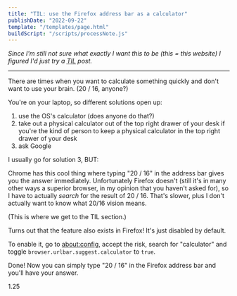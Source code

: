 ```yaml
---
title: "TIL: use the Firefox address bar as a calculator"
publishDate: "2022-09-22"
template: "/templates/page.html"
buildScript: "/scripts/processNote.js"
---
```


_Since I'm still not sure what exactly I want this to be (this = this website) I figured I'd just try a <abbr title="Today I Learned">TIL</abbr> post._

---

There are times when you want to calculate something quickly and don't want to use your brain. (20 / 16, anyone?)

You're on your laptop, so different solutions open up:

1. use the OS's calculator (does anyone do that?)
2. take out a physical calculator out of the top right drawer of your desk if you're the kind of person to keep a physical calculator in the top right drawer of your desk
3. ask Google

I usually go for solution 3, BUT:

Chrome has this cool thing where typing "20 / 16" in the address bar gives you the answer immediately. Unfortunately Firefox doesn't (still it's in many other ways a superior browser, in my opinion that you haven't asked for), so I have to actually _search_ for the result of 20 / 16. That's slower, plus I don't actually want to know what 20/16 vision means.

(This is where we get to the TIL section.)

Turns out that the feature also exists in Firefox! It's just disabled by default.

To enable it, go to [about:config](<[about:config](https://support.mozilla.org/en-US/kb/about-config-editor-firefox)>), accept the risk, search for "calculator" and toggle `browser.​urlbar.​suggest.​calculator` <!-- This `code` element contains zero-width spaces after each dot to make sure the words wrap on small screens --> to `true`.

Done! Now you can simply type "20 / 16" in the Firefox address bar and you'll have your answer.

1.25
